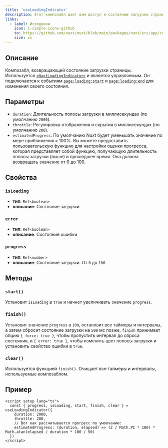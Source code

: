 ```yaml
---
title: 'useLoadingIndicator'
description: Этот композабл дает вам доступ к состоянию загрузки страницы приложения.
links:
  - label: Исходники
    icon: i-simple-icons-github
    to: https://github.com/nuxt/nuxt/blob/main/packages/nuxt/src/app/composables/loading-indicator.ts
    size: xs
---
```


## Описание

Композабл, возвращающий состояние загрузки страницы. Используется [`<NuxtLoadingIndicator>`](/docs/api/components/nuxt-loading-indicator) и является управляемым.
Он подключается к событиям [`page:loading:start`](/docs/api/advanced/hooks#app-hooks-runtime) и [`page:loading:end`](/docs/api/advanced/hooks#app-hooks-runtime) для изменения своего состояния.

## Параметры

- `duration`: Длительность полосы загрузки в миллисекундах (по умолчанию `2000`).
- `throttle`: Регулировка отображения и скрытия в миллисекундах (по умолчанию `200`).
- `estimatedProgress`: По умолчанию Nuxt будет уменьшать значение по мере приближения к 100%. Вы можете предоставить пользовательскую функцию для настройки оценки прогресса, которая представляет собой функцию, получающую длительность полосы загрузки (выше) и прошедшее время. Она должна возвращать значение от 0 до 100.

## Свойства

### `isLoading`

- **тип**: `Ref<boolean>`
- **описание**: Состояние загрузки

### `error`

- **тип**: `Ref<boolean>`
- **описание**: Состояние ошибки

### `progress`

- **тип**: `Ref<number>`
- **описание**: Состояние загрузки. От `0` до `100`.

## Методы

### `start()`

Установит `isLoading` в `true` и начнет увеличивать значение `progress`.

### `finish()`

Установит значение `progress` в `100`, остановит все таймеры и интервалы, а затем сбросит состояние загрузки на `500` мс позже. `finish` принимает опцию `{ force: true }`, чтобы пропустить интервал до сброса состояния, и `{ error: true }`, чтобы изменить цвет полосы загрузки и установить свойство ошибки в `true`.

### `clear()`

Используется функцией `finish()`. Очищает все таймеры и интервалы, используемые композаблом.

## Пример

```vue
<script setup lang="ts">
  const { progress, isLoading, start, finish, clear } = useLoadingIndicator({
    duration: 2000,
    throttle: 200,
    // Вот как рассчитывается прогресс по умолчанию:
    estimatedProgress: (duration, elapsed) => (2 / Math.PI * 100) * Math.atan(elapsed / duration * 100 / 50)
  })
</script>
```
